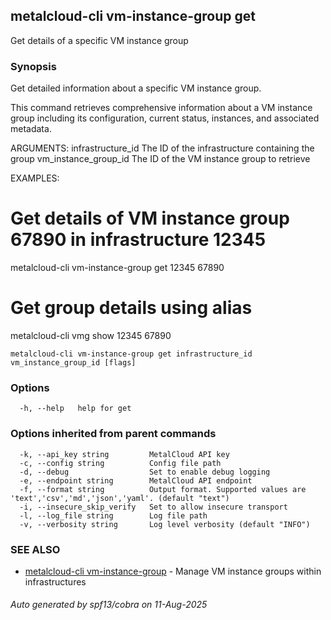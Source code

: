 ## metalcloud-cli vm-instance-group get

Get details of a specific VM instance group

### Synopsis

Get detailed information about a specific VM instance group.

This command retrieves comprehensive information about a VM instance group
including its configuration, current status, instances, and associated metadata.

ARGUMENTS:
  infrastructure_id     The ID of the infrastructure containing the group
  vm_instance_group_id  The ID of the VM instance group to retrieve

EXAMPLES:
  # Get details of VM instance group 67890 in infrastructure 12345
  metalcloud-cli vm-instance-group get 12345 67890
  
  # Get group details using alias
  metalcloud-cli vmg show 12345 67890

```
metalcloud-cli vm-instance-group get infrastructure_id vm_instance_group_id [flags]
```

### Options

```
  -h, --help   help for get
```

### Options inherited from parent commands

```
  -k, --api_key string         MetalCloud API key
  -c, --config string          Config file path
  -d, --debug                  Set to enable debug logging
  -e, --endpoint string        MetalCloud API endpoint
  -f, --format string          Output format. Supported values are 'text','csv','md','json','yaml'. (default "text")
  -i, --insecure_skip_verify   Set to allow insecure transport
  -l, --log_file string        Log file path
  -v, --verbosity string       Log level verbosity (default "INFO")
```

### SEE ALSO

* [metalcloud-cli vm-instance-group](metalcloud-cli_vm-instance-group.md)	 - Manage VM instance groups within infrastructures

###### Auto generated by spf13/cobra on 11-Aug-2025
